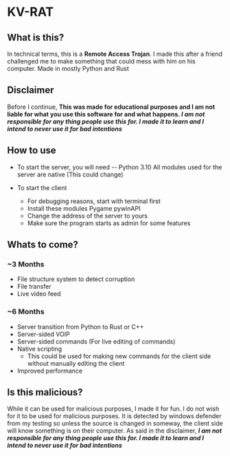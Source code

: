 # KV-RAT
## What is this?
In technical terms, this is a **Remote Access Trojan**. I made this after a friend challenged me to make something that could mess with him on his computer. Made in mostly Python and Rust

## Disclaimer
Before I continue, **This was made for educational purposes and I am not liable for what you use this software for and what happens. ***I am not responsible for any thing people use this for. I made it to learn and I intend to never use it for bad intentions*****

## How to use
- To start the server, you will need
-- Python 3.10
All modules used for the server are native (This could change)

- To start the client
	- For debugging reasons, start with terminal first
	- Install these modules 
		Pygame
		pywinAPI
	- Change the address of the server to yours
	- Make sure the program starts as admin for some features

## Whats to come?
### ~3 Months
- File structure system to detect corruption
- File transfer
- Live video feed
### ~6 Months
- Server transition from Python to Rust or C++
- Server-sided VOIP
- Server-sided commands (For live editing of commands)
- Native scripting
	- This could be used for making new commands for the client side without manually editing the client
- Improved performance

## Is this malicious?
While it can be used for malicious purposes, I made it for fun. I do not wish for it to be used for malicious purposes. It is detected by windows defender from my testing so unless the source is changed in someway, the client side will know something is on their computer. As said in the disclaimer, ***I am not responsible for any thing people use this for. I made it to learn and I intend to never use it for bad intentions***
